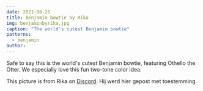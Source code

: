 ```yaml
---
date: 2021-06-25
title: Benjamin bowtie by Rika
img: benjaminbyrika.jpg
caption: "The world's cutest Benjamin bowtie"
patterns:
  - benjamin
author:
---
```


Safe to say this is the world's cutest Benjamin bowtie, featuring Othello the Otter. We especially love this fun two-tone color idea.

<Note>

This picture is from Rika on [Discord](https://discord.freesewing.org/). Hij werd hier gepost met toestemming.

</Note>
